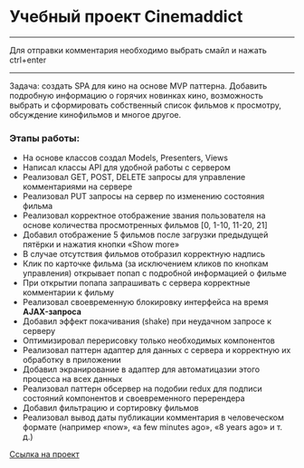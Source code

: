 <h1>Учебный проект Cinemaddict</h1>
<hr>
<p>Для отправки комментария необходимо выбрать смайл и нажать ctrl+enter</p>
<hr>
<p>Задача: создать SPA для кино на основе MVP паттерна. Добавить подробную информацию о горячих новинках кино, возможность выбрать и сформировать собственный список фильмов к просмотру, обсуждение кинофильмов и многое другое.</p>
<h3>Этапы работы:</h3>
<ul>
<li>На основе классов создал Models, Presenters, Views</li>
<li>Написал классы API для удобной работы с сервером</li>
<li>Реализовал GET, POST, DELETE запросы для управление комментариями на сервере</li>
<li>Реализовал PUT запросы на сервер по изменению состояния фильма</li>
<li>Реализовал корректное отображение звания пользователя на основе количества просмотренных фильмов [0, 1-10, 11-20, 21]</li>
<li>Добавил отображение 5 фильмов после загрузки предыдущей пятёрки и нажатия кнопки «Show more»</li>
<li>В случае отсутствия фильмов отобразил корректную надпись</li>
<li>Клик по карточке фильма (за исключением кликов по кнопкам управления) открывает попап с подробной информацией о фильме</li>
<li>При открытии попапа запрашивать с сервера корректные комментарии к фильму</li>
<li>Реализовал своевременную блокировку интерфейса на время <b>AJAX-запроса</b></li>
<li>Добавил эффект покачивания (shake) при неудачном запросе к серверу</li>
<li>Оптимизировал перерисовку только необходимых компонентов</li>
<li>Реализовал паттерн адаптер для данных с сервера и корректную их обработку в приложении</li>
<li>Добавил экранирование в адаптер для автоматицазии этого процесса на всех данных</li>
<li>Реализовал паттерн обсервер на подобии redux для подписи состояний компонентов и своевременного перерендера</li>
<li>Добавил фильтрацию и сортировку фильмов</li>
<li>Реализовал вывод даты публикации комментария в человеческом формате (например «now», «a few minutes ago», «8 years ago» и т. д.)</li>
</ul>

<a href="https://andy-rosa.github.io/cinemaddict/">Ссылка на проект</a>
